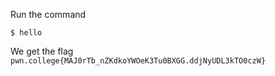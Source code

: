 Run the command
```
$ hello
```

We get the flag `pwn.college{MAJ0rTb_nZKdkoYWOeK3Tu0BXGG.ddjNyUDL3kTO0czW}`